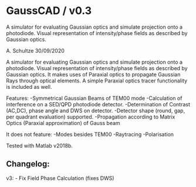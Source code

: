 # GaussCAD / v0.3
A simulator for evaluating Gaussian optics and simulate projection onto a photodiode. Visual representation of intensity/phase fields as described by Gaussian optics.


A. Schultze
30/09/2020

A simulator for evaluating Gaussian optics and simulate projection onto
a photodiode. Visual representation of intensity/phase 
fields as described by Gaussian optics.
It makes uses of Paraxial optics to propagate Gaussian Rays through optical elements. A simple Paraxial optics tracer functionality is included as well.

Features:
-Symmetrical Gaussian Beams of TEM00 mode
-Calculation of interference on a SED/QPD photodiode detector.
-Determination of Contrast (AC,DC), phase angle and DWS on detector.
-Detector shape (round, gap, per quadrant evaluation) supported.
-Propagation according to Matrix Optics (Paraxial approximation) of Gauss beam

It does not feature:
-Modes besides TEM00
-Raytracing
-Polarisation

Tested with Matlab v2018b.

Changelog:
----------
v3: - Fix Field Phase Calculation (fixes DWS)
